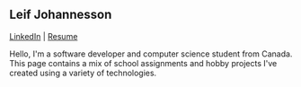 ## Leif Johannesson

[LinkedIn](https://www.linkedin.com/in/lpjohannesson/) | [Resume](https://docs.google.com/document/d/1lwQBg_FuuACZvSnHIJ3o34GddLe9ElhGt7qHqYBQVyU/edit?usp=sharing)

Hello, I'm a software developer and computer science student from Canada. This page contains a mix of school assignments and hobby projects I've created using a variety of technologies.
